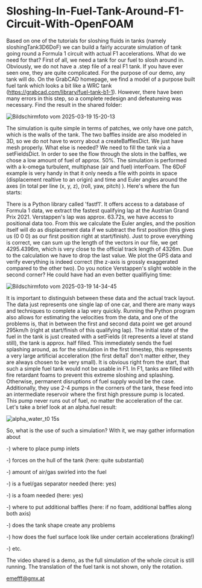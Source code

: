 # Sloshing-In-Fuel-Tank-Around-F1-Circuit-With-OpenFOAM
Based on one of the tutorials for sloshing fluids in tanks (namely sloshingTank3D6DoF) we can build a fairly accurate simulation of tank going round a Formula 1 circuit with actual F1 accelerations. 
What do we need for that? First of all, we need a tank for our fuel to slosh around in. Obviously, we do not have a .step file of a real F1 tank. If you have ever seen one, they are quite complicated.
For the purpose of our demo, any tank will do. On the GrabCAD homepage, we find a model of a purpose built fuel tank which looks a bit like a WRC tank (https://grabcad.com/library/fuel-tank-b1-1).
However, there have been many errors in this step, so a complete redesign and defeatureing was necessary. Find the result in the shared folder:

![Bildschirmfoto vom 2025-03-19 15-20-13](https://github.com/user-attachments/assets/bed649b6-c65f-4cc4-9a0e-5767e3426860)

The simulation is quite simple in terms of patches, we only have one patch, which is the walls of the tank. The two baffles inside are also modeled in 3D, so we do not have to worry about 
a createBafflesDict. We just have mesh properly. 
What else is needed? We need to fill the tank via a setFieldsDict. In order to see the flow through the slots in the baffles, we chose a low amount of fuel of approx. 50%.
The simulation is performed with a k-omega turbulent, multiphase (air and fuel) interFoam. 
The 6DoF example is very handy in that it only needs a file with points in space (displacement realtive to an origin) and time and Euler angles around the axes (in total per line (x, y, z), (roll, yaw, pitch) ). Here's where the fun starts:

There is a Python library called 'fastf1'. It offers access to a database of Formula 1 data, we extract the fastest qualifying lap at the Austrian Grand Prix 2021. Verstappen's lap was approx. 63.72s,
we have access to positional data too. From this we calculate the Euler angles, and the position itself will do as displacement data if we subtract the first position (this gives us (0 0 0) as our first
position right at start/finish). Just to prove everything is correct, we can sum up the length of the vectors in our file, we get 4295.4396m, which is very close to the official track length of 4326m. Due to the calculation we have to drop the last value.
We plot the GPS data and verify everything is indeed correct (the z-axis is grossly exaggerated compared to the other two). Do you notice Verstappen's slight wobble in the second corner? He could have had an even better qualifiying time:

![Bildschirmfoto vom 2025-03-19 14-34-45](https://github.com/user-attachments/assets/89c26e3a-03ce-4f6e-8352-2ec3a1892e5f)

It is important to distinguish between these data and the actual track layout. The data just represents one single lap of one car, and there are many ways and techniques to complete a lap very quickly. Running the Python program also allows for 
estimating the velocities from the data, and one of the problems is, that in between the first and second data point we get around 295km/h (right at start/finish of this qualifying lap). The initial state of the fuel in the tank is just 
created with a setFields (it represents a level at stand still), the tank is approx. half filled. This immediately sends the fuel splashing around, as for the simulation in the first timestep, this represents a very large artificial acceleration (the first deltaT don't matter either, they are always chosen to be very small). It is obvious right from the start, that such a simple fuel tank would not be usable in F1. In F1, tanks are filled with fire retardant foams to prevent this extreme sloshing and splashing. Otherwise, permanent 
disruptions of fuel supply would be the case. Additionally, they use 2-4 pumps in the corners of the tank, these feed into an intermediate reservoir where the first high pressure pump is located. This pump never runs out of fuel, no matter the acceleration of the car. 
Let's take a brief look at an alpha.fuel result:

![alpha_water_t0 15s](https://github.com/user-attachments/assets/87ce285b-8470-4715-8771-4cdefea8e58f)

So, what is the use of such a simulation? With it, we may gather information about 

-) where to place pump inlets

-) forces on the hull of the tank (here: quite substantial) 

-) amount of air/gas swirled into the fuel

-) is a fuel/gas separator needed (here: yes)

-) is a foam needed (here: yes)

-) where to put additional baffles (here: if no foam, additional baffles along both axis)

-) does the tank shape create any problems

-) how does the fuel surface look like under certain accelerations (braking!)

-) etc.

The video shared is a demo, as the full simulation of the whole circuit is still running. The translation of the fuel tank is not shown, only the rotation.

emefff@gmx.at

